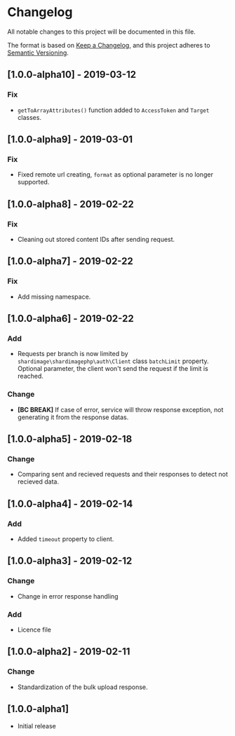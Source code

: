 # Changelog
All notable changes to this project will be documented in this file.

The format is based on [Keep a Changelog](https://keepachangelog.com/en/1.0.0/),
and this project adheres to [Semantic Versioning](https://semver.org/spec/v2.0.0.html).

## [1.0.0-alpha10] - 2019-03-12
### Fix
 - `getToArrayAttributes()` function added to `AccessToken` and `Target` classes.

## [1.0.0-alpha9] - 2019-03-01
### Fix
 - Fixed remote url creating, `format` as optional parameter is no longer supported.

## [1.0.0-alpha8] - 2019-02-22
### Fix
 - Cleaning out stored content IDs after sending request.

## [1.0.0-alpha7] - 2019-02-22
### Fix
 - Add missing namespace.

## [1.0.0-alpha6] - 2019-02-22
### Add
 - Requests per branch is now limited by `shardimage\shardimagephp\auth\Client` class `batchLimit` property. Optional parameter, the client won't send the request if the limit is reached.
### Change
 - **[BC BREAK]** If case of error, service will throw response exception, not generating it from the response datas.

## [1.0.0-alpha5] - 2019-02-18
### Change
 - Comparing sent and recieved requests and their responses to detect not recieved data.

## [1.0.0-alpha4] - 2019-02-14
### Add
 - Added `timeout` property to client.

## [1.0.0-alpha3] - 2019-02-12
### Change
 - Change in error response handling

### Add
 - Licence file

## [1.0.0-alpha2] - 2019-02-11
### Change
 - Standardization of the bulk upload response.

## [1.0.0-alpha1]
 - Initial release
